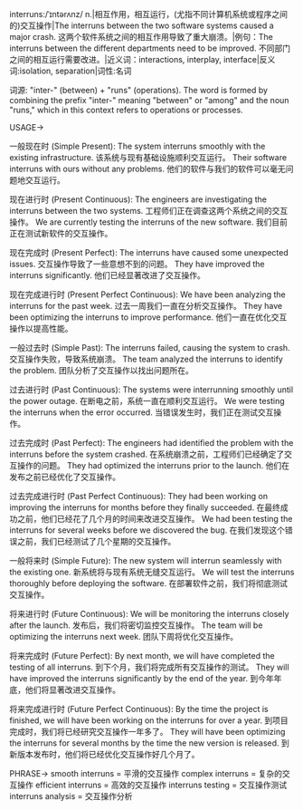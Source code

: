 interruns:/ˈɪntərʌnz/
n.|相互作用，相互运行，(尤指不同计算机系统或程序之间的)交互操作|The interruns between the two software systems caused a major crash. 这两个软件系统之间的相互作用导致了重大崩溃。|例句：The interruns between the different departments need to be improved. 不同部门之间的相互运行需要改进。|近义词：interactions, interplay, interface|反义词:isolation, separation|词性:名词

词源: "inter-" (between) + "runs" (operations).  The word is formed by combining the prefix "inter-" meaning "between" or "among" and the noun "runs," which in this context refers to operations or processes.

USAGE->

一般现在时 (Simple Present):
The system interruns smoothly with the existing infrastructure.  该系统与现有基础设施顺利交互运行。
Their software interruns with ours without any problems. 他们的软件与我们的软件可以毫无问题地交互运行。

现在进行时 (Present Continuous):
The engineers are investigating the interruns between the two systems. 工程师们正在调查这两个系统之间的交互操作。
We are currently testing the interruns of the new software. 我们目前正在测试新软件的交互操作。

现在完成时 (Present Perfect):
The interruns have caused some unexpected issues. 交互操作导致了一些意想不到的问题。
They have improved the interruns significantly. 他们已经显著改进了交互操作。

现在完成进行时 (Present Perfect Continuous):
We have been analyzing the interruns for the past week.  过去一周我们一直在分析交互操作。
They have been optimizing the interruns to improve performance.  他们一直在优化交互操作以提高性能。

一般过去时 (Simple Past):
The interruns failed, causing the system to crash. 交互操作失败，导致系统崩溃。
The team analyzed the interruns to identify the problem. 团队分析了交互操作以找出问题所在。

过去进行时 (Past Continuous):
The systems were interrunning smoothly until the power outage.  在断电之前，系统一直在顺利交互运行。
We were testing the interruns when the error occurred.  当错误发生时，我们正在测试交互操作。

过去完成时 (Past Perfect):
The engineers had identified the problem with the interruns before the system crashed. 在系统崩溃之前，工程师们已经确定了交互操作的问题。
They had optimized the interruns prior to the launch. 他们在发布之前已经优化了交互操作。

过去完成进行时 (Past Perfect Continuous):
They had been working on improving the interruns for months before they finally succeeded.  在最终成功之前，他们已经花了几个月的时间来改进交互操作。
We had been testing the interruns for several weeks before we discovered the bug.  在我们发现这个错误之前，我们已经测试了几个星期的交互操作。

一般将来时 (Simple Future):
The new system will interrun seamlessly with the existing one. 新系统将与现有系统无缝交互运行。
We will test the interruns thoroughly before deploying the software. 在部署软件之前，我们将彻底测试交互操作。

将来进行时 (Future Continuous):
We will be monitoring the interruns closely after the launch.  发布后，我们将密切监控交互操作。
The team will be optimizing the interruns next week.  团队下周将优化交互操作。

将来完成时 (Future Perfect):
By next month, we will have completed the testing of all interruns. 到下个月，我们将完成所有交互操作的测试。
They will have improved the interruns significantly by the end of the year.  到今年年底，他们将显著改进交互操作。


将来完成进行时 (Future Perfect Continuous):
By the time the project is finished, we will have been working on the interruns for over a year.  到项目完成时，我们将已经研究交互操作一年多了。
They will have been optimizing the interruns for several months by the time the new version is released. 到新版本发布时，他们将已经优化交互操作好几个月了。


PHRASE->
smooth interruns = 平滑的交互操作
complex interruns = 复杂的交互操作
efficient interruns = 高效的交互操作
interruns testing = 交互操作测试
interruns analysis = 交互操作分析
